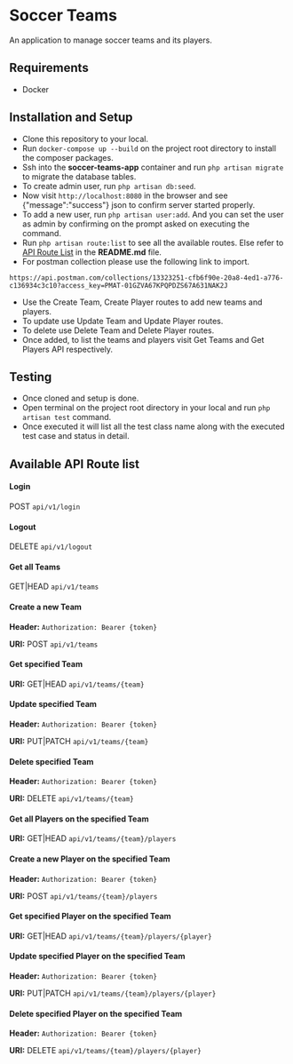 # Soccer Teams

An application to manage soccer teams and its players.

## Requirements
- Docker

## Installation and Setup

- Clone this repository to your local.
- Run `docker-compose up --build` on the project root directory to install the composer packages.
- Ssh into the **soccer-teams-app** container and run `php artisan migrate` to migrate the database tables.
- To create admin user, run `php artisan db:seed`.
- Now visit `http://localhost:8080` in the browser and see {"message":"success"} json to confirm server started properly.
- To add a new user, run `php artisan user:add`. And you can set the user as admin by confirming on the prompt asked on executing the command.
- Run `php artisan route:list` to see all the available routes. Else refer to [API Route List](#available-route-list) in the **README.md** file.
- For postman collection please use the following link to import. 
```
https://api.postman.com/collections/13323251-cfb6f90e-20a8-4ed1-a776-c136934c3c10?access_key=PMAT-01GZVA67KPQPDZS67A631NAK2J
```
- Use the Create Team, Create Player routes to add new teams and players.
- To update use Update Team and Update Player routes.
- To delete use Delete Team and Delete Player routes.
- Once added, to list the teams and players visit Get Teams and Get Players API respectively.

## Testing

- Once cloned and setup is done.
- Open terminal on the project root directory in your local and run `php artisan test` command.
- Once executed it will list all the test class name along with the executed test case and status in detail.

## Available API Route list

#### Login

POST `api/v1/login`

#### Logout

DELETE `api/v1/logout`

#### Get all Teams

GET|HEAD `api/v1/teams`

#### Create a new Team

**Header:** `Authorization: Bearer {token}`

**URI:** POST `api/v1/teams`

#### Get specified Team

**URI:** GET|HEAD `api/v1/teams/{team}`

#### Update specified Team

**Header:** `Authorization: Bearer {token}`

**URI:** PUT|PATCH `api/v1/teams/{team}`

#### Delete specified Team

**Header:** `Authorization: Bearer {token}`

**URI:** DELETE `api/v1/teams/{team}`

#### Get all Players on the specified Team

**URI:** GET|HEAD `api/v1/teams/{team}/players`

#### Create a new Player on the specified Team

**Header:** `Authorization: Bearer {token}`

**URI:** POST `api/v1/teams/{team}/players`

#### Get specified Player on the specified Team

**URI:** GET|HEAD `api/v1/teams/{team}/players/{player}`

#### Update specified Player on the specified Team

**Header:** `Authorization: Bearer {token}`

**URI:** PUT|PATCH `api/v1/teams/{team}/players/{player}`

#### Delete specified Player on the specified Team

**Header:** `Authorization: Bearer {token}`

**URI:** DELETE `api/v1/teams/{team}/players/{player}`
